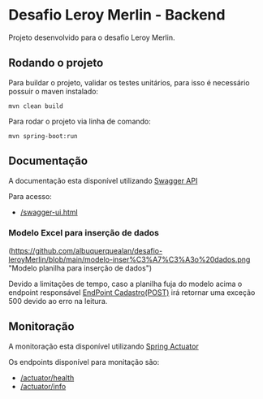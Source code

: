 # Desafio Leroy Merlin - Backend

Projeto desenvolvido para o desafio Leroy Merlin. 

## Rodando o projeto

Para buildar o projeto, validar os testes unitários, para isso é necessário possuir o maven instalado:
```
mvn clean build
```

Para rodar o projeto via linha de comando:

```
mvn spring-boot:run
```

## Documentação

A documentação esta disponível utilizando [Swagger API](https://swagger.io/)

Para acesso:
- [/swagger-ui.html](http://localhost:8080/swagger-ui.html)

### Modelo Excel para inserção de dados
(https://github.com/albuquerquealan/desafio-leroyMerlin/blob/main/modelo-inser%C3%A7%C3%A3o%20dados.png "Modelo planilha para inserção de dados")

Devido a limitações de tempo, caso a planilha fuja do modelo acima o endpoint 
responsável [EndPoint Cadastro(POST)](http://localhost:8080/products) 
irá retornar uma exceção 500 devido ao erro na leitura.
## Monitoração

A monitoração esta disponível utilizando [Spring Actuator](https://docs.spring.io/spring-boot/docs/current/reference/html/production-ready-features.html)

Os endpoints disponível para monitação são:
- [/actuator/health](http://localhost:8080/actuator/health)
- [/actuator/info](http://localhost:8080/actuator/info)



